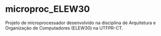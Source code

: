 # microproc_ELEW30
Projeto de microprocessador desenvolvido na disciplina de Arquitetura e Organização de Computadores (ELEW30) na UTFPR-CT.
